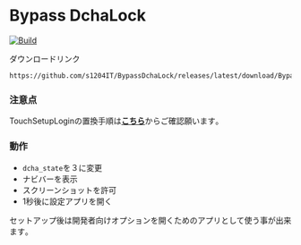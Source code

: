 # Bypass DchaLock
[![Build](https://github.com/s1204IT/BypassDchaLock/actions/workflows/build.yml/badge.svg)](https://github.com/s1204IT/BypassDchaLock/actions/workflows/build.yml)

ダウンロードリンク
```
https://github.com/s1204IT/BypassDchaLock/releases/latest/download/BypassDchaLock.apk
```
### 注意点
TouchSetupLoginの置換手順は[**こちら**](https://github.com/mouseos/Cpad_dcha_3_changer/blob/main/README.md#%E6%BA%96%E5%82%99 "mouseos/Cpad_dcha_3_changer")からご確認願います｡
<br>

### 動作
- `dcha_state`を３に変更
- ナビバーを表示
- スクリーンショットを許可
- 1秒後に設定アプリを開く

セットアップ後は開発者向けオプションを開くためのアプリとして使う事が出来ます｡
